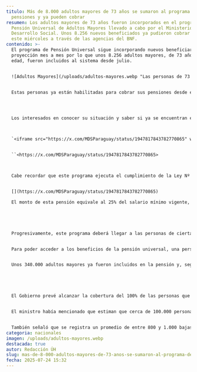 ```yaml
---
titulo: Más de 8.000 adultos mayores de 73 años se sumaron al programa de
  pensiones y ya pueden cobrar
resumen: Los adultos mayores de 73 años fueron incorporados en el programa de
  Pensión Universal de Adultos Mayores llevado a cabo por el Ministerio de
  Desarrollo Social. Unos 8.256 nuevos beneficiados ya pudieron cobrar desde
  este miércoles a través de las agencias del BNF.
contenido: >-
  El programa de Pensión Universal sigue incorporando nuevos beneficiarios en su
  proyección mes a mes por lo que unos 8.256 adultos mayores, de 73 años de
  edad, fueron incluidos al sistema desde julio.


  ![Adultos Mayores](/uploads/adultos-mayores.webp "Las personas de 73 años se suman a los que ya pueden cobrar la pensión universal.Foto: Agencia IP")


  Estas personas ya están habilitadas para cobrar sus pensiones desde este miércoles, en las agencias del Banco Nacional de Fomento, según informó Desarrollo Social.




  Los interesados en conocer su situación y saber si ya se encuentran en la lista de beneficiarios, el MDS habilitó el sitio listadoam.mds.gov.py/



  `<iframe src="https://x.com/MDSParaguay/status/1947817843782770865" width="600" height="400"></iframe>`


  ``<https://x.com/MDSParaguay/status/1947817843782770865>



  Cabe recordar que este programa ejecuta el cumplimiento de la Ley Nº 7322/2024, “Que establece la Pensión Universal para Personas Adultas Mayores y dispone beneficios de acceso e inclusión”.


  [](https://x.com/MDSParaguay/status/1947817843782770865)

  El monto de esta pensión equivale al 25% del salario mínimo vigente, que desde julio de este año se fijó en G. 2.899.048, por lo que el monto a percibir sería G. 724.762, según lo establecido por la ley.





  Progresivamente, este programa deberá llegar a las personas de cierta vulnerabilidad que hayan cumplido los 65 años, a miembros de las comunidades indígenas a partir de 55 años, así como a personas con discapacidad severa a partir de los 60.


  Para poder acceder a los beneficios de la pensión universal, una persona no debe percibir salario ni jubilación del sector público o del privado o ser contribuyentes del impuesto a la renta en todas sus modalidades.


  Unos 340.000 adultos mayores ya fueron incluidos en la pensión y, según había manifestado el mes pasado el ministro de Desarrollo Social, Tadeo Rojas, el ritmo de inclusión al programa es de 40.000 personas por año.





  El Gobierno prevé alcanzar la cobertura del 100% de las personas que cumplen con los requisitos de recibir la pensión antes de la finalización del actual periodo.


  El ministro había mencionado que estiman que cerca de 100.000 personas están todavía pendientes de ser incluidas en el programa.


  También señaló que se registra un promedio de entre 800 y 1.000 bajas por mes por fallecimiento, lo que va generando también disponibilidad presupuestaria para las nuevas inclusiones.
categoria: nacionales
imagen: /uploads/adultos-mayores.webp
destacada: true
autor: Redacción ÚH
slug: mas-de-8-000-adultos-mayores-de-73-anos-se-sumaron-al-programa-de-pensiones-y-ya-pueden-cobrar
fecha: 2025-07-24 15:32
---
```

